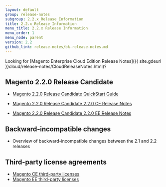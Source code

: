 ```yaml
---
layout: default
group: release-notes
subgroup: 2.2.x_Release_Information
title: 2.2.x Release Information
menu_title: 2.2.x Release Information
menu_order: 1
menu_node: parent
version: 2.2
github_link: release-notes/bk-release-notes.md
---
```




Looking for [Magento Enterprise Cloud Edition Release Notes]({{ site.gdeurl }}cloud/release-notes/CloudReleaseNotes.html)?

## Magento 2.2.0 Release Candidate 

* [Magento 2.2.0 Release Candidate QuickStart Guide]({{page.baseurl}}release-notes/quick-start.html)

* [Magento 2.2.0 Release Candidate 2.2.0 CE Release Notes]({{page.baseurl}}release-notes/release-notes-2-2-prelease1-CE.html)

* [Magento 2.2.0 Release Candidate 2.2.0 EE Release Notes]({{page.baseurl}}release-notes/release-notes-2-2-prelease1-EE.html)



## Backward-incompatible changes

*	Overview of backward-incompatible changes between the 2.1 and 2.2 releases

## Third-party license agreements

*	[Magento CE third-party licenses]({{page.baseurl}}release-notes/thirdparty_ce.html)
*	[Magento EE third-party licenses]({{page.baseurl}}release-notes/thirdparty_ee.html)



